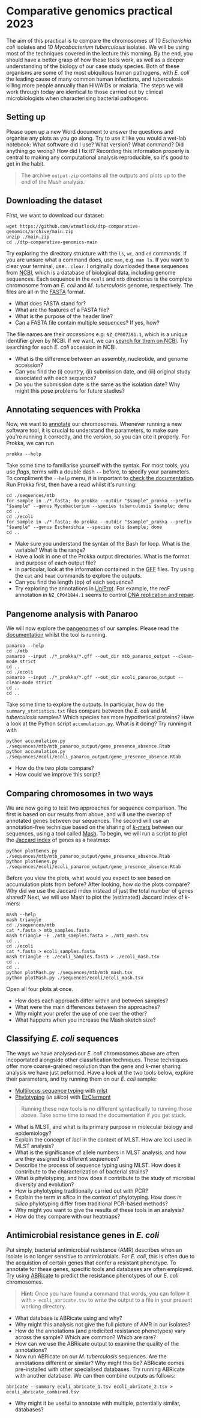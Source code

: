 # Comparative genomics practical 2023

The aim of this practical is to compare the chromosomes of 10 *Escherichia coli* isolates and 10 *Mycobacterium tuberculosis* isolates. We will be using most of the techniques covered in the lecture this morning. By the end, you should have a better grasp of how these tools work, as well as a deeper understanding of the biology of our case study species. Both of these organisms are some of the most ubiquitous human pathogens, with *E. coli* the leading cause of many common human infections, and tuberculosis killing more people annually than HIV/AIDs or malaria. The steps we will work through today are identical to those carried out by clinical microbiologists when characterising bacterial pathogens.

## Setting up

Please open up a new Word document to answer the questions and organise any plots as you go along. Try to use it like you would a wet-lab notebook: What software did I use? What version? What command? Did anything go wrong? How did I fix it? Recording this information properly is central to making any computational analysis reproducible, so it's good to get in the habit.

> The archive `output.zip` contains all the outputs and plots up to the end of the Mash analysis.

## Downloading the dataset
First, we want to download our dataset:
```
wget https://github.com/wtmatlock/dtp-comparative-genomics/archive/main.zip
unzip ./main.zip
cd ./dtp-comparative-genomics-main
```
Try exploring the directory structure with the `ls`, `wc`, and `cd` commands. If you are unsure what a command does, use `man`, e.g. `man ls`. If you want to clear your terminal, use... `clear`. I originally downloaded these sequences from [NCBI](https://www.ncbi.nlm.nih.gov), which is a database of biological data, including genome sequences. Each sequence in the `ecoli` and `mtb` directories is the complete chromosome from an *E. coli* and *M. tuberculosis* genome, respectively. The files are all in the [FASTA](https://en.wikipedia.org/wiki/FASTA_format) format. 
- What does FASTA stand for?
- What are the features of a FASTA file?
- What is the purpose of the header line?
- Can a FASTA file contain multiple sequences? If yes, how?

The file names are their *accessions* e.g. `NZ_CP007391.1`, which is a unique identifier given by NCBI. If we want, we can [search for them on NCBI](https://www.ncbi.nlm.nih.gov/search/all/?term=NZ_CP007391.1). Try searching for each *E. coli* accession in NCBI.
- What is the difference between an assembly, nucleotide, and genome accession?
- Can you find the (i) country, (ii) submission date, and (iii) original study associated with each sequence?
- Do you the submission date is the same as the isolation date? Why might this pose problems for future studies?
 
## Annotating sequences with Prokka

Now, we want to [annotate](https://en.wikipedia.org/wiki/DNA_annotation) our chromosomes. Whenever running a new software tool, it is crucial to understand the parameters, to make sure you're running it correctly, and the version, so you can cite it properly. For Prokka, we can run
```
prokka --help
```
Take some time to familiarise yourself with the syntax. For most tools, you use *flags*, terms with a double dash `--` before, to specify your parameters. To compliment the `--help` menu, it is important to [check the documentation](https://github.com/tseemann/prokka). Run Prokka first, then have a read whilst it's running:
```
cd ./sequences/mtb
for sample in ./*.fasta; do prokka --outdir "$sample"_prokka --prefix "$sample" --genus Mycobacterium --species tuberculosis $sample; done
cd ..
cd ./ecoli
for sample in ./*.fasta; do prokka --outdir "$sample"_prokka --prefix "$sample" --genus Escherichia --species coli $sample; done
cd ..
```
- Make sure you understand the syntax of the Bash for loop. What is the variable? What is the range?
- Have a look in one of the Prokka output directories. What is the format and purpose of each output file?
- In particular, look at the information contained in the [GFF](https://en.wikipedia.org/wiki/General_feature_format) files. Try using the `cat` and `head` commands to explore the outputs.
- Can you find the length (bp) of each sequence?
- Try exploring the annotations in [UniProt](https://www.uniprot.org). For example, the recF annotation in `NZ_CP041844.1` seems to control [DNA replication and repair](https://www.uniprot.org/uniprotkb/P0A7H0/entry).

## Pangenome analysis with Panaroo
We will now explore the [pangenomes](https://en.wikipedia.org/wiki/Pan-genome) of our samples. Please read the [documentation](https://github.com/gtonkinhill/panaroo) whilst the tool is running.
```
panaroo --help
cd ./mtb
panaroo --input ./*_prokka/*.gff --out_dir mtb_panaroo_output --clean-mode strict
cd ..
cd ./ecoli
panaroo --input ./*_prokka/*.gff --out_dir ecoli_panaroo_output --clean-mode strict
cd ..
cd ..
```
Take some time to explore the outputs. In particular, how do the `summary_statistics.txt` files compare between the *E. coli* and *M. tuberculosis* samples? Which species has more hypothetical proteins? Have a look at the Python script `accumulation.py`. What is it doing? Try running it with
```
python accumulation.py ./sequences/mtb/mtb_panaroo_output/gene_presence_absence.Rtab
python accumulation.py ./sequences/ecoli/ecoli_panaroo_output/gene_presence_absence.Rtab
```
- How do the two plots compare? 
- How could we improve this script?

## Comparing chromosomes in two ways
We are now going to test two approaches for sequence comparison. The first is based on our results from above, and will use the overlap of annotated genes between our sequences. The second will use an annotation-free technique based on the sharing of [*k*-mers](https://en.wikipedia.org/wiki/K-mer) between our sequences, using a tool called [Mash](https://github.com/marbl/Mash). To begin, we will run a script to plot the [Jaccard index](https://en.wikipedia.org/wiki/Jaccard_index) of genes as a heatmap:
```
python plotGenes.py ./sequences/mtb/mtb_panaroo_output/gene_presence_absence.Rtab
python plotGenes.py ./sequences/ecoli/ecoli_panaroo_output/gene_presence_absence.Rtab
```
Before you view the plots, what would you expect to see based on accumulation plots from before? After looking, how do the plots compare? Why did we use the Jaccard index instead of just the total number of genes shared? Next, we will use Mash to plot the (estimated) Jaccard index of *k*-mers:
```
mash --help
mash triangle
cd ./sequences/mtb
cat *.fasta > mtb_samples.fasta
mash triangle -E ./mtb_samples.fasta > ./mtb_mash.tsv
cd ..
cd ./ecoli
cat *.fasta > ecoli_samples.fasta
mash triangle -E ./ecoli_samples.fasta > ./ecoli_mash.tsv
cd ..
cd ..
python plotMash.py ./sequences/mtb/mtb_mash.tsv
python plotMash.py ./sequences/ecoli/ecoli_mash.tsv
```
Open all four plots at once. 
- How does each approach differ within and between samples?
- What were the main differences between the approaches?
- Why might your prefer the use of one over the other?
- What happens when you increase the Mash sketch size?

## Classifying *E. coli* sequences
The ways we have analysed our *E. coli* chromosomes above are often incoportated alongside other classification techniques. These techniques offer more coarse-grained resolution than the gene and *k*-mer sharing analysis we have just peformed. Have a look at the two tools below, explore their parameters, and try running them on our *E. coli* sample:

- [Multilocus sequence typing](https://en.wikipedia.org/wiki/Multilocus_sequence_typing) with [mlst](https://github.com/tseemann/mlst)
- [Phylotyping](https://ami-journals.onlinelibrary.wiley.com/doi/10.1111/1758-2229.12019) (*in silico*) with [EzClermont](https://github.com/nickp60/EzClermont)

> Running these new tools is no different syntactically to running those above. Take some time to read the documentation if you get stuck.

- What is MLST, and what is its primary purpose in molecular biology and epidemiology?
- Explain the concept of *loci* in the context of MLST. How are loci used in MLST analysis?
- What is the significance of allele numbers in MLST analysis, and how are they assigned to different sequences?
- Describe the process of sequence typing using MLST. How does it contribute to the characterization of bacterial strains?
- What is phylotyping, and how does it contribute to the study of microbial diversity and evolution?
- How is phylotyping traditionally carried out with PCR?
- Explain the term *in silico* in the context of phylotyping. How does *in silico* phylotyping differ from traditional PCR-based methods?
- Why might you want to give the results of these tools in an analysis?
- How do they compare with our heatmaps?

## Antimicrobial resistance genes in *E. coli*
Put simply, bacterial antimicrobial resistance (AMR) describes when an isolate is no longer sensitive to antimicrobials. For *E. coli*, this is often due to the acquistion of certain genes that confer a resistant phenotype. To annotate for these genes, specific tools and databases are often employed. Try using [ABRicate](https://github.com/tseemann/abricate) to predict the resistance phenotypes of our *E. coli* chromosomes. 
> **Hint:** Once you have found a command that words, you can follow it with `> ecoli_abricate.tsv` to write the output to a file in your present working directory.
- What database is ABRicate using and why?
- Why might this analysis not give the full picture of AMR in our isolates?
- How do the annotations (and predicited resistance phenotypes) vary across the sample? Which are common? Which are rare?
- How can we use the ABRicate output to examine the quality of the annotations?
- Now run ABRicate on our *M. tuberculosis* sequences. Are the annotations different or similar? Why might this be?
ABRicate comes pre-installed with other specialised databases. Try running ABRicate with another database. We can then combine outputs as follows:
```
abricate --summary ecoli_abricate_1.tsv ecoli_abricate_2.tsv > ecoli_abricate_combined.tsv
```
- Why might it be useful to annotate with multiple, potentially similar, databases?
